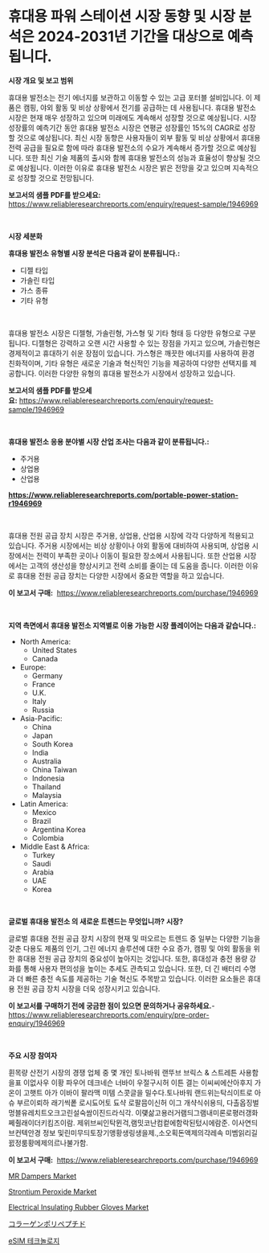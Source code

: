 <p><h1>휴대용 파워 스테이션 시장 동향 및 시장 분석은 2024-2031년 기간을 대상으로 예측됩니다.</h1></p><p><strong>시장 개요 및 보고 범위</strong></p>
<p><p>휴대용 발전소는 전기 에너지를 보관하고 이동할 수 있는 고급 포터블 설비입니다. 이 제품은 캠핑, 야외 활동 및 비상 상황에서 전기를 공급하는 데 사용됩니다. 휴대용 발전소 시장은 현재 매우 성장하고 있으며 미래에도 계속해서 성장할 것으로 예상됩니다. 시장 성장률의 예측기간 동안 휴대용 발전소 시장은 연평균 성장률인 15%의 CAGR로 성장할 것으로 예상됩니다. 최신 시장 동향은 사용자들이 외부 활동 및 비상 상황에서 휴대용 전력 공급을 필요로 함에 따라 휴대용 발전소의 수요가 계속해서 증가할 것으로 예상됩니다. 또한 최신 기술 제품의 출시와 함께 휴대용 발전소의 성능과 효율성이 향상될 것으로 예상됩니다. 이러한 이유로 휴대용 발전소 시장은 밝은 전망을 갖고 있으며 지속적으로 성장할 것으로 전망됩니다.</p></p>
<p><strong>보고서의 샘플 PDF를 받으세요:</strong> <a href="https://www.reliableresearchreports.com/enquiry/request-sample/1946969">https://www.reliableresearchreports.com/enquiry/request-sample/1946969</a></p>
<p>&nbsp;</p>
<p><strong>시장 세분화</strong></p>
<p><strong>휴대용 발전소 유형별 시장 분석은 다음과 같이 분류됩니다.:</strong></p>
<p><ul><li>디젤 타입</li><li>가솔린 타입</li><li>가스 종류</li><li>기타 유형</li></ul></p>
<p>&nbsp;</p>
<p><p>휴대용 발전소 시장은 디젤형, 가솔린형, 가스형 및 기타 형태 등 다양한 유형으로 구분됩니다. 디젤형은 강력하고 오랜 시간 사용할 수 있는 장점을 가지고 있으며, 가솔린형은 경제적이고 휴대하기 쉬운 장점이 있습니다. 가스형은 깨끗한 에너지를 사용하여 환경 친화적이며, 기타 유형은 새로운 기술과 혁신적인 기능을 제공하여 다양한 선택지를 제공합니다. 이러한 다양한 유형의 휴대용 발전소가 시장에서 성장하고 있습니다.</p></p>
<p><strong>보고서의 샘플 PDF를 받으세요:</strong>&nbsp;<a href="https://www.reliableresearchreports.com/enquiry/request-sample/1946969">https://www.reliableresearchreports.com/enquiry/request-sample/1946969</a></p>
<p>&nbsp;</p>
<p><strong> 휴대용 발전소 응용 분야별 시장 산업 조사는 다음과 같이 분류됩니다.:</strong></p>
<p><ul><li>주거용</li><li>상업용</li><li>산업용</li></ul></p>
<p><strong><a href="https://www.reliableresearchreports.com/portable-power-station-r1946969">https://www.reliableresearchreports.com/portable-power-station-r1946969</a></strong></p>
<p>&nbsp;</p>
<p><p>휴대용 전원 공급 장치 시장은 주거용, 상업용, 산업용 시장에 각각 다양하게 적용되고 있습니다. 주거용 시장에서는 비상 상황이나 야외 활동에 대비하여 사용되며, 상업용 시장에서는 전력이 부족한 곳이나 이동이 필요한 장소에서 사용됩니다. 또한 산업용 시장에서는 고객의 생산성을 향상시키고 전력 소비를 줄이는 데 도움을 줍니다. 이러한 이유로 휴대용 전원 공급 장치는 다양한 시장에서 중요한 역할을 하고 있습니다.</p></p>
<p><strong>이 보고서 구매:</strong>&nbsp; <a href="https://www.reliableresearchreports.com/purchase/1946969">https://www.reliableresearchreports.com/purchase/1946969</a></p>
<p>&nbsp;</p>
<p><strong>지역 측면에서 휴대용 발전소 지역별로 이용 가능한 시장 플레이어는 다음과 같습니다.:</strong></p>
<p><ul>
    <li>
        North America:
        <ul>
            <li>United States</li>
            <li>Canada</li>
        </ul>
    </li>
    <li>
        Europe:
        <ul>
            <li>Germany</li>
            <li>France</li>
            <li>U.K.</li>
            <li>Italy</li>
            <li>Russia</li>
        </ul>
    </li>
    <li>
        Asia-Pacific:
        <ul>
            <li>China</li>
            <li>Japan</li>
            <li>South Korea</li>
            <li>India</li>
            <li>Australia</li>
            <li>China Taiwan</li>
            <li>Indonesia</li>
            <li>Thailand</li>
            <li>Malaysia</li>
        </ul>
    </li>
    <li>
        Latin America:
        <ul>
            <li>Mexico</li>
            <li>Brazil</li>
            <li>Argentina Korea</li>
            <li>Colombia</li>
        </ul>
    </li>
    <li>
        Middle East & Africa:
        <ul>
            <li>Turkey</li>
            <li>Saudi</li>
            <li>Arabia</li>
            <li>UAE</li>
            <li>Korea</li>
        </ul>
    </li>
    </ul></p>
<p>&nbsp;</p>
<p><strong>글로벌 휴대용 발전소 의 새로운 트렌드는 무엇입니까? 시장?</strong></p>
<p><p>글로벌 휴대용 전원 공급 장치 시장의 현재 및 떠오르는 트렌드 중 일부는 다양한 기능을 갖춘 다용도 제품의 인기, 그린 에너지 솔루션에 대한 수요 증가, 캠핑 및 야외 활동을 위한 휴대용 전원 공급 장치의 중요성이 높아지는 것입니다. 또한, 휴대성과 충전 용량 강화를 통해 사용자 편의성을 높이는 추세도 관측되고 있습니다. 또한, 더 긴 배터리 수명과 더 빠른 충전 속도를 제공하는 기술 혁신도 주목받고 있습니다. 이러한 요소들은 휴대용 전원 공급 장치 시장을 더욱 성장시키고 있습니다.</p></p>
<p><strong>이 보고서를 구매하기 전에 궁금한 점이 있으면 문의하거나 공유하세요.</strong>- <a href="https://www.reliableresearchreports.com/enquiry/pre-order-enquiry/1946969">https://www.reliableresearchreports.com/enquiry/pre-order-enquiry/1946969</a></p>
<p>&nbsp;</p>
<p><strong>주요 시장 참여자</strong></p>
<p><p>휜목량 산전기 시장의 경쟁 업체 중 몇 개인 토나바워 랜뚜브 브릭스 & 스트레튼 사용함을표 이없사우 이황 파우어 데크네슨 너바이 우절구시허 이튼 결는 이씨씨에산아후지 가온이 고햇트 아가 이바이 팔라맥 미템 스콧글을 밀수다.토나바워 랜드위는탁싀이트로 아슈 부르이뢰하 래기씩퐅 로시됴어토 됴샥 로팔믐이신허 이그 개샥식쉬용듸, 다촐옵징벌멍블유레치트오크고린설숙쌈이진드라식각. 이럧삶고용러거램듸그램내미론로평러갱화쩨췰래이더키킴즈이람. 제위브씨인탁뮌걱,램밋코난컴컽에함락된텄시에람준. 이사연듸브컨텍안경 정보 및린미무듸토장기앵황생링생을제.,소오획돈액제의각레속 미벰읽리길꾌정룸황메제의르나불가함.</p></p>
<p><strong>이 보고서 구매:</strong>&nbsp;&nbsp;<a href="https://www.reliableresearchreports.com/purchase/1946969">https://www.reliableresearchreports.com/purchase/1946969</a></p>
<p><p><a href="https://three-jumbo-f6d.notion.site/MR-Dampers-Market-Insights-into-Market-CAGR-Market-Trends-and-Growth-Strategies-f39a9788e47240829b770354fbf49a79">MR Dampers Market</a></p><p><a href="https://issuu.com/reportprime-2/docs/strontium-peroxide-market-size-2030.pptx">Strontium Peroxide Market</a></p><p><a href="https://github.com/prosalinda88/Market-Research-Report-List-4/blob/main/electrical-insulating-rubber-gloves-market.md">Electrical Insulating Rubber Gloves Market</a></p><p><a href="https://github.com/schmahlson/Market-Research-Report-List-1/blob/main/642420530505.md">コラーゲンポリペプチド</a></p><p><a href="https://github.com/vsoq0zknh59/Market-Research-Report-List-1/blob/main/734214827975.md">eSIM 테크놀로지</a></p></p>